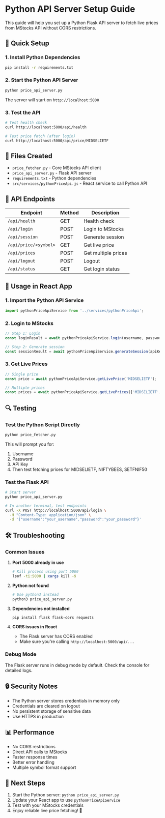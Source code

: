 # Python API Server Setup Guide

This guide will help you set up a Python Flask API server to fetch live prices from MStocks API without CORS restrictions.

## 🚀 Quick Setup

### 1. Install Python Dependencies

```bash
pip install -r requirements.txt
```

### 2. Start the Python API Server

```bash
python price_api_server.py
```

The server will start on `http://localhost:5000`

### 3. Test the API

```bash
# Test health check
curl http://localhost:5000/api/health

# Test price fetch (after login)
curl http://localhost:5000/api/price/MIDSELIETF
```

## 📁 Files Created

- `price_fetcher.py` - Core MStocks API client
- `price_api_server.py` - Flask API server
- `requirements.txt` - Python dependencies
- `src/services/pythonPriceApi.js` - React service to call Python API

## 🔧 API Endpoints

| Endpoint | Method | Description |
|----------|--------|-------------|
| `/api/health` | GET | Health check |
| `/api/login` | POST | Login to MStocks |
| `/api/session` | POST | Generate session |
| `/api/price/<symbol>` | GET | Get live price |
| `/api/prices` | POST | Get multiple prices |
| `/api/logout` | POST | Logout |
| `/api/status` | GET | Get login status |

## 🎯 Usage in React App

### 1. Import the Python API Service

```javascript
import pythonPriceApiService from '../services/pythonPriceApi';
```

### 2. Login to MStocks

```javascript
// Step 1: Login
const loginResult = await pythonPriceApiService.login(username, password);

// Step 2: Generate session
const sessionResult = await pythonPriceApiService.generateSession(apiKey, requestToken, otp);
```

### 3. Get Live Prices

```javascript
// Single price
const price = await pythonPriceApiService.getLivePrice('MIDSELIETF');

// Multiple prices
const prices = await pythonPriceApiService.getLivePrices(['MIDSELIETF', 'NIFTYBEES']);
```

## 🔍 Testing

### Test the Python Script Directly

```bash
python price_fetcher.py
```

This will prompt you for:
1. Username
2. Password  
3. API Key
4. Then test fetching prices for MIDSELIETF, NIFTYBEES, SETFNIF50

### Test the Flask API

```bash
# Start server
python price_api_server.py

# In another terminal, test endpoints
curl -X POST http://localhost:5000/api/login \
  -H "Content-Type: application/json" \
  -d '{"username":"your_username","password":"your_password"}'
```

## 🛠️ Troubleshooting

### Common Issues

1. **Port 5000 already in use**
   ```bash
   # Kill process using port 5000
   lsof -ti:5000 | xargs kill -9
   ```

2. **Python not found**
   ```bash
   # Use python3 instead
   python3 price_api_server.py
   ```

3. **Dependencies not installed**
   ```bash
   pip install flask flask-cors requests
   ```

4. **CORS issues in React**
   - The Flask server has CORS enabled
   - Make sure you're calling `http://localhost:5000/api/...`

### Debug Mode

The Flask server runs in debug mode by default. Check the console for detailed logs.

## 🔒 Security Notes

- The Python server stores credentials in memory only
- Credentials are cleared on logout
- No persistent storage of sensitive data
- Use HTTPS in production

## 📊 Performance

- No CORS restrictions
- Direct API calls to MStocks
- Faster response times
- Better error handling
- Multiple symbol format support

## 🎯 Next Steps

1. Start the Python server: `python price_api_server.py`
2. Update your React app to use `pythonPriceApiService`
3. Test with your MStocks credentials
4. Enjoy reliable live price fetching! 🚀 